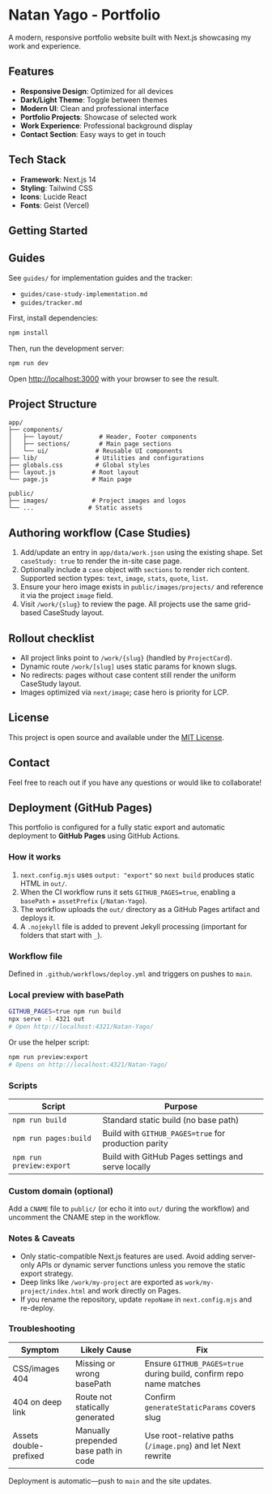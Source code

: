 # Natan Yago - Portfolio

A modern, responsive portfolio website built with Next.js showcasing my work and experience.

## Features

- **Responsive Design**: Optimized for all devices
- **Dark/Light Theme**: Toggle between themes
- **Modern UI**: Clean and professional interface
- **Portfolio Projects**: Showcase of selected work
- **Work Experience**: Professional background display
- **Contact Section**: Easy ways to get in touch

## Tech Stack

- **Framework**: Next.js 14
- **Styling**: Tailwind CSS
- **Icons**: Lucide React
- **Fonts**: Geist (Vercel)

## Getting Started

## Guides

See `guides/` for implementation guides and the tracker:

- `guides/case-study-implementation.md`
- `guides/tracker.md`

First, install dependencies:

```bash
npm install
```

Then, run the development server:

```bash
npm run dev
```

Open [http://localhost:3000](http://localhost:3000) with your browser to see the result.

## Project Structure

```
app/
├── components/
│   ├── layout/          # Header, Footer components
│   ├── sections/        # Main page sections
│   └── ui/             # Reusable UI components
├── lib/                # Utilities and configurations
├── globals.css         # Global styles
├── layout.js          # Root layout
└── page.js            # Main page

public/
├── images/            # Project images and logos
└── ...               # Static assets
```

## Authoring workflow (Case Studies)

1. Add/update an entry in `app/data/work.json` using the existing shape. Set `caseStudy: true` to render the in-site case page.
2. Optionally include a `case` object with `sections` to render rich content. Supported section types: `text`, `image`, `stats`, `quote`, `list`.
3. Ensure your hero image exists in `public/images/projects/` and reference it via the project `image` field.
4. Visit `/work/{slug}` to review the page. All projects use the same grid-based CaseStudy layout.

## Rollout checklist

- All project links point to `/work/{slug}` (handled by `ProjectCard`).
- Dynamic route `/work/[slug]` uses static params for known slugs.
- No redirects: pages without case content still render the uniform CaseStudy layout.
- Images optimized via `next/image`; case hero is priority for LCP.

## License

This project is open source and available under the [MIT License](LICENSE).

## Contact

Feel free to reach out if you have any questions or would like to collaborate!

## Deployment (GitHub Pages)

This portfolio is configured for a fully static export and automatic deployment to **GitHub Pages** using GitHub Actions.

### How it works

1. `next.config.mjs` uses `output: "export"` so `next build` produces static HTML in `out/`.
2. When the CI workflow runs it sets `GITHUB_PAGES=true`, enabling a `basePath` + `assetPrefix` (`/Natan-Yago`).
3. The workflow uploads the `out/` directory as a GitHub Pages artifact and deploys it.
4. A `.nojekyll` file is added to prevent Jekyll processing (important for folders that start with `_`).

### Workflow file
Defined in `.github/workflows/deploy.yml` and triggers on pushes to `main`.

### Local preview with basePath

```bash
GITHUB_PAGES=true npm run build
npx serve -l 4321 out
# Open http://localhost:4321/Natan-Yago/
```

Or use the helper script:

```bash
npm run preview:export
# Opens on http://localhost:4321/Natan-Yago/
```

### Scripts

| Script | Purpose |
| ------ | ------- |
| `npm run build` | Standard static build (no base path) |
| `npm run pages:build` | Build with `GITHUB_PAGES=true` for production parity |
| `npm run preview:export` | Build with GitHub Pages settings and serve locally |

### Custom domain (optional)

Add a `CNAME` file to `public/` (or echo it into `out/` during the workflow) and uncomment the CNAME step in the workflow.

### Notes & Caveats

- Only static-compatible Next.js features are used. Avoid adding server-only APIs or dynamic server functions unless you remove the static export strategy.
- Deep links like `/work/my-project` are exported as `work/my-project/index.html` and work directly on Pages.
- If you rename the repository, update `repoName` in `next.config.mjs` and re-deploy.

### Troubleshooting

| Symptom | Likely Cause | Fix |
| ------- | ------------ | --- |
| CSS/images 404 | Missing or wrong basePath | Ensure `GITHUB_PAGES=true` during build, confirm repo name matches |
| 404 on deep link | Route not statically generated | Confirm `generateStaticParams` covers slug |
| Assets double-prefixed | Manually prepended base path in code | Use root-relative paths (`/image.png`) and let Next rewrite |

Deployment is automatic—push to `main` and the site updates.

